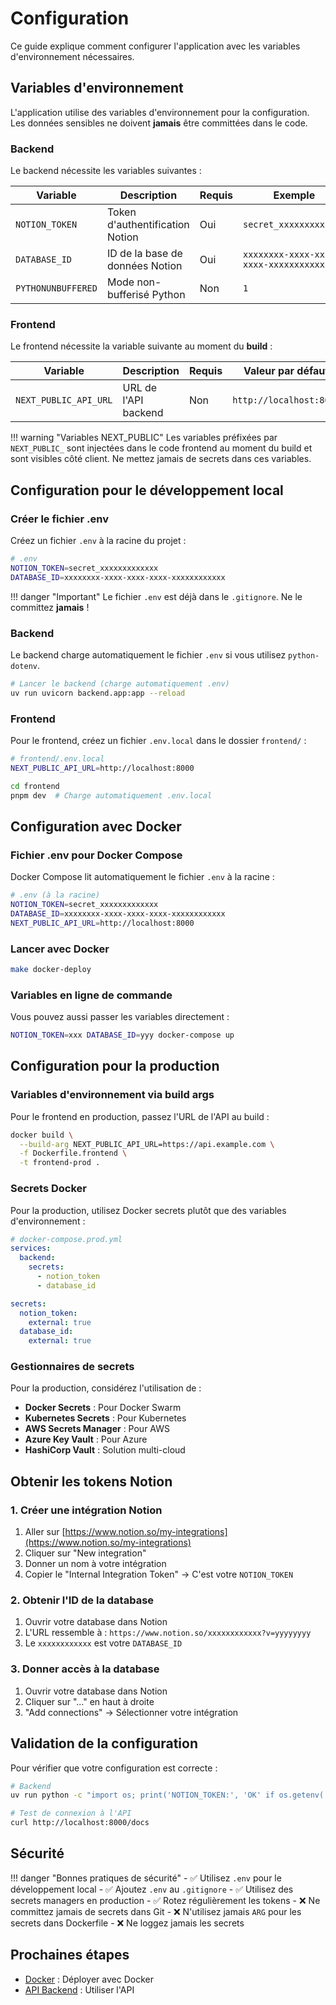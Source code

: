 # Configuration

Ce guide explique comment configurer l'application avec les variables d'environnement nécessaires.

## Variables d'environnement

L'application utilise des variables d'environnement pour la configuration. Les données sensibles ne doivent **jamais** être committées dans le code.

### Backend

Le backend nécessite les variables suivantes :

| Variable | Description | Requis | Exemple |
|----------|-------------|--------|---------|
| `NOTION_TOKEN` | Token d'authentification Notion | Oui | `secret_xxxxxxxxxxxxx` |
| `DATABASE_ID` | ID de la base de données Notion | Oui | `xxxxxxxx-xxxx-xxxx-xxxx-xxxxxxxxxxxx` |
| `PYTHONUNBUFFERED` | Mode non-bufferisé Python | Non | `1` |

### Frontend

Le frontend nécessite la variable suivante au moment du **build** :

| Variable | Description | Requis | Valeur par défaut |
|----------|-------------|--------|-------------------|
| `NEXT_PUBLIC_API_URL` | URL de l'API backend | Non | `http://localhost:8000` |

!!! warning "Variables NEXT_PUBLIC"
    Les variables préfixées par `NEXT_PUBLIC_` sont injectées dans le code frontend au moment du build et sont visibles côté client. Ne mettez jamais de secrets dans ces variables.

## Configuration pour le développement local

### Créer le fichier .env

Créez un fichier `.env` à la racine du projet :

```bash
# .env
NOTION_TOKEN=secret_xxxxxxxxxxxxx
DATABASE_ID=xxxxxxxx-xxxx-xxxx-xxxx-xxxxxxxxxxxx
```

!!! danger "Important"
    Le fichier `.env` est déjà dans le `.gitignore`. Ne le committez **jamais** !

### Backend

Le backend charge automatiquement le fichier `.env` si vous utilisez `python-dotenv`.

```bash
# Lancer le backend (charge automatiquement .env)
uv run uvicorn backend.app:app --reload
```

### Frontend

Pour le frontend, créez un fichier `.env.local` dans le dossier `frontend/` :

```bash
# frontend/.env.local
NEXT_PUBLIC_API_URL=http://localhost:8000
```

```bash
cd frontend
pnpm dev  # Charge automatiquement .env.local
```

## Configuration avec Docker

### Fichier .env pour Docker Compose

Docker Compose lit automatiquement le fichier `.env` à la racine :

```bash
# .env (à la racine)
NOTION_TOKEN=secret_xxxxxxxxxxxxx
DATABASE_ID=xxxxxxxx-xxxx-xxxx-xxxx-xxxxxxxxxxxx
NEXT_PUBLIC_API_URL=http://localhost:8000
```

### Lancer avec Docker

```bash
make docker-deploy
```

### Variables en ligne de commande

Vous pouvez aussi passer les variables directement :

```bash
NOTION_TOKEN=xxx DATABASE_ID=yyy docker-compose up
```

## Configuration pour la production

### Variables d'environnement via build args

Pour le frontend en production, passez l'URL de l'API au build :

```bash
docker build \
  --build-arg NEXT_PUBLIC_API_URL=https://api.example.com \
  -f Dockerfile.frontend \
  -t frontend-prod .
```

### Secrets Docker

Pour la production, utilisez Docker secrets plutôt que des variables d'environnement :

```yaml
# docker-compose.prod.yml
services:
  backend:
    secrets:
      - notion_token
      - database_id

secrets:
  notion_token:
    external: true
  database_id:
    external: true
```

### Gestionnaires de secrets

Pour la production, considérez l'utilisation de :

- **Docker Secrets** : Pour Docker Swarm
- **Kubernetes Secrets** : Pour Kubernetes
- **AWS Secrets Manager** : Pour AWS
- **Azure Key Vault** : Pour Azure
- **HashiCorp Vault** : Solution multi-cloud

## Obtenir les tokens Notion

### 1. Créer une intégration Notion

1. Aller sur [https://www.notion.so/my-integrations](https://www.notion.so/my-integrations)
2. Cliquer sur "New integration"
3. Donner un nom à votre intégration
4. Copier le "Internal Integration Token" → C'est votre `NOTION_TOKEN`

### 2. Obtenir l'ID de la database

1. Ouvrir votre database dans Notion
2. L'URL ressemble à : `https://www.notion.so/xxxxxxxxxxxx?v=yyyyyyyy`
3. Le `xxxxxxxxxxxx` est votre `DATABASE_ID`

### 3. Donner accès à la database

1. Ouvrir votre database dans Notion
2. Cliquer sur "..." en haut à droite
3. "Add connections" → Sélectionner votre intégration

## Validation de la configuration

Pour vérifier que votre configuration est correcte :

```bash
# Backend
uv run python -c "import os; print('NOTION_TOKEN:', 'OK' if os.getenv('NOTION_TOKEN') else 'MISSING')"

# Test de connexion à l'API
curl http://localhost:8000/docs
```

## Sécurité

!!! danger "Bonnes pratiques de sécurité"
    - ✅ Utilisez `.env` pour le développement local
    - ✅ Ajoutez `.env` au `.gitignore`
    - ✅ Utilisez des secrets managers en production
    - ✅ Rotez régulièrement les tokens
    - ❌ Ne committez jamais de secrets dans Git
    - ❌ N'utilisez jamais `ARG` pour les secrets dans Dockerfile
    - ❌ Ne loggez jamais les secrets

## Prochaines étapes

- [Docker](docker.md) : Déployer avec Docker
- [API Backend](../api/overview.md) : Utiliser l'API
